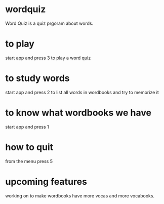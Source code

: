 # wordquiz
Word Quiz is a quiz prgoram about words.


# to play

start app and press 3 to play a word quiz

# to study words

start app and press 2 to list all words in wordbooks and try to memorize it

# to know what wordbooks we have

start app and press 1

# how to quit
from the menu press 5




# upcoming features
working on to make wordbooks have more vocas and more vocabooks.
